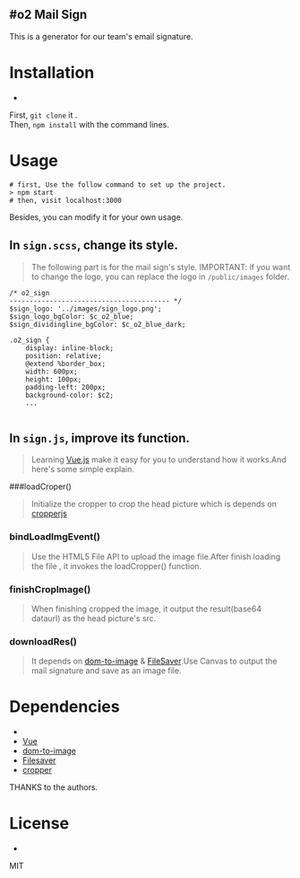 #o2 Mail Sign
-
This is a generator for our team's email signature.

# Installation
-
First, `git clone` it  . <br>
Then, `npm install` with the command lines.

# Usage
```
# first, Use the follow command to set up the project.
> npm start
# then, visit localhost:3000
```
Besides, you can modify it for your own usage.

## In `sign.scss`, change its style.

> The following part is for the  mail sign's style.
> IMPORTANT: if you want to change the logo, you can replace the logo in `/public/images` folder.

```
/* o2_sign
---------------------------------------- */
$sign_logo: '../images/sign_logo.png';
$sign_logo_bgColor: $c_o2_blue;
$sign_dividingline_bgColor: $c_o2_blue_dark;

.o2_sign {
	display: inline-block;
	position: relative;
	@extend %border_box;
	width: 600px;
	height: 100px;
	padding-left: 200px;
	background-color: $c2;
	...
	
```

## In `sign.js`, improve its function.

>Learning [Vue.js](http://cn.vuejs.org/) make it easy for you to understand how it works.And here's some simple explain.


###loadCroper()

>Initialize the cropper to crop the head picture which is  depends on 
[cropperjs](https://github.com/fengyuanchen/cropperjs)

### bindLoadImgEvent()

> Use the HTML5 File API  to upload the image file.After finish loading the file , it invokes the loadCropper() function.

### finishCropImage()

> When finishing cropped the image, it output the result(base64 dataurl) as the head picture's src.

### downloadRes()

> It depends on [dom-to-image](https://github.com/tsayen/dom-to-image) & [FileSaver](https://github.com/eligrey/FileSaver.js).Use Canvas to output the mail signature and save as an image file.

# Dependencies
-
- [Vue](http://cn.vuejs.org/)
- [dom-to-image](https://github.com/tsayen/dom-to-image)
- [Filesaver](https://github.com/eligrey/FileSaver.js)
- [cropper](https://github.com/fengyuanchen/cropperjs)

THANKS to the authors.

# License
-
MIT